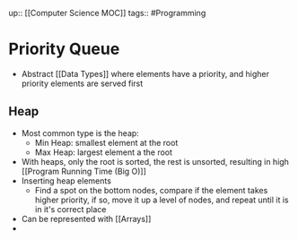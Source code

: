 up:: [[Computer Science MOC]]
tags:: #Programming  
# Priority Queue
- Abstract [[Data Types]] where elements have a priority, and higher priority elements are served first
## Heap
- Most common type is the heap:
	- Min Heap: smallest element at the root
	- Max Heap: largest element a the root
- With heaps, only the root is sorted, the rest is unsorted, resulting in high [[Program Running Time (Big O)]]
- Inserting heap elements
	- Find a spot on the bottom nodes, compare if the element takes higher priority, if so, move it up a level of nodes, and repeat until it is in it's correct place
- Can be represented with [[Arrays]]
- 